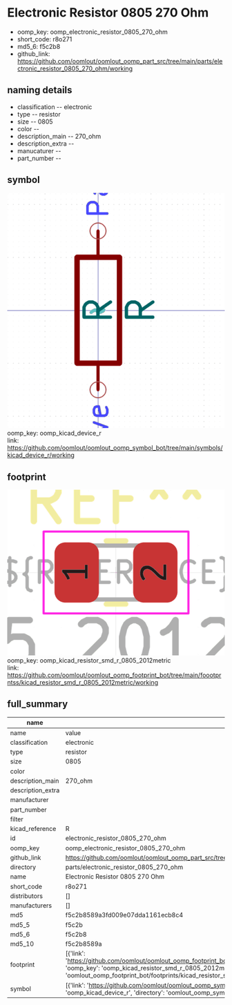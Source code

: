 # Electronic Resistor 0805 270 Ohm

  
* oomp_key: oomp_electronic_resistor_0805_270_ohm 
* short_code: r8o271
* md5_6: f5c2b8  
* github_link: https://github.com/oomlout/oomlout_oomp_part_src/tree/main/parts/electronic_resistor_0805_270_ohm/working  
## naming details
* classification -- electronic
* type -- resistor
* size -- 0805
* color -- 
* description_main -- 270_ohm
* description_extra -- 
* manucaturer -- 
* part_number -- 



## symbol

![](symbol/0/working/working_600.png)  
oomp_key: oomp_kicad_device_r  
link: https://github.com/oomlout/oomlout_oomp_symbol_bot/tree/main/symbols/kicad_device_r/working  

## footprint

![](footprint/0/working/working_600.png)  
oomp_key: oomp_kicad_resistor_smd_r_0805_2012metric  
link: https://github.com/oomlout/oomlout_oomp_footprint_bot/tree/main/foootprntss/kicad_resistor_smd_r_0805_2012metric/working  

## full_summary
| name | value | 
| --- | --- | 
| name | value | 
| classification | electronic | 
| type | resistor | 
| size | 0805 | 
| color |  | 
| description_main | 270_ohm | 
| description_extra |  | 
| manufacturer |  | 
| part_number |  | 
| filter |  | 
| kicad_reference | R | 
| id | electronic_resistor_0805_270_ohm | 
| oomp_key | oomp_electronic_resistor_0805_270_ohm | 
| github_link | https://github.com/oomlout/oomlout_oomp_part_src/tree/main/parts/electronic_resistor_0805_270_ohm/working | 
| directory | parts/electronic_resistor_0805_270_ohm | 
| name | Electronic Resistor 0805 270 Ohm | 
| short_code | r8o271 | 
| distributors | [] | 
| manufacturers | [] | 
| md5 | f5c2b8589a3fd009e07dda1161ecb8c4 | 
| md5_5 | f5c2b | 
| md5_6 | f5c2b8 | 
| md5_10 | f5c2b8589a | 
| footprint | [{'link': 'https://github.com/oomlout/oomlout_oomp_footprint_bot/tree/main/foootprntss/kicad_resistor_smd_r_0805_2012metric', 'oomp_key': 'oomp_kicad_resistor_smd_r_0805_2012metric', 'directory': 'oomlout_oomp_footprint_bot/footprints/kicad_resistor_smd_r_0805_2012metric//working/working.kicad_mod'}] | 
| symbol | [{'link': 'https://github.com/oomlout/oomlout_oomp_symbol_bot/tree/main/symbols/kicad_device_r', 'oomp_key': 'oomp_kicad_device_r', 'directory': 'oomlout_oomp_symbol_bot/symbols/kicad_device_r//working/working.kicad_sym'}] | 
